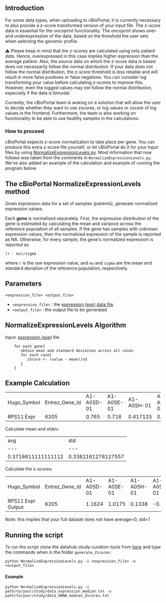 ## Introduction
For some data types, when uploading to cBioPortal, it is currently necessary to also provide a z-score transformed version of your input file. The z-score data is essential for the oncoprint functionality. The oncoprint shows over- and underexpression of the data, based on the threshold the user sets when selecting the genomic profile.

:warning:
Please keep in mind that the z-scores are calculated using only patient data. Hence, overexpressed in this case implies higher expression than the average patient. Also, the source data on which the z-score data is based does not necessarily follow the normal distribution. If your data does not follow the normal distribution, the z-score threshold is less reliable and will result in more false positives or false negatives. You can consider log transforming your value before calculating z-scores to improve this. However, even the logged values may not follow the normal distribution, especially if the data is bimodal.

Currently, the cBioPortal team is woking on a solution that will allow the user to decide whether they want to use zscores, or log values or zscore of log values in the frontend. Furthermore, the team is also working on functionality to be able to use healthy samples in the calculations.

### How to proceed
cBioPortal expects z-score normalization to take place per gene. You can produce this extra z-score file yourself, or let cBioPortal do it for your input files by using [NormalizeExpressionLevels.py](https://github.com/cBioPortal/datahub-study-curation-tools/blob/master/generate_Zscores/NormalizeExpressionLevels.py). Most information that now follows was taken from the comments in `NormalizeExpressionLevels.py`. We've also added an example of the calculation and example of running the program below.

## The cBioPortal NormalizeExpressionLevels method
Given expression data for a set of samples (patients), generate normalized expression values.

Each **gene** is normalized separately. First, the expression distribution of the gene is estimated by calculating the mean and variance across the reference population of all samples. If the gene has samples with unknown expression values, then the normalized expression of the sample is reported as NA. Otherwise, for every sample, the gene's normalized expression is reported as

```
(r - mu)/sigma
```

where `r` is the raw expression value, and `mu` and `sigma` are the mean and standard deviation of the reference population, respectively.

## Parameters

`<expression_file> <output_file>`

- `<expression_file>` : the [expression (exp) data file](File-Formats.md#expression-data).
- `<output_file>` : the output file to be generated

## NormalizeExpressionLevels Algorithm 
Input: [expression (exp)](File-Formats.md#expression-data) file

```
    for each gene{
       obtain mean and standard deviation across all cases
       for each case{
          zScore <- (value - mean)/sd
       }
    }
```

## Example Calculation
<table>
<tr><td>Hugo_Symbol</td><td>Entrez_Gene_Id</td><td>A1-A0SD-01</td><td>A1-A0SE-01</td><td>A1-A0SH-01</td><td>A1-A0SJ-01</td><td>A1-A0SK-01</td><td>A1-A0SM-01</td><td>A1-A0SO-01</td><td>A1-A0SP-01</td><td>A2-A04N-01</td><td>A2-A04P-01</td><td>A2-A04Q-01</td><td>A2-A04R-01</td><td>A2-A04T-01</td><td>A2-A04U-01</td><td>A2-A04V-01</td><td>A2-A04W-01</td><td>A2-A04X-01</td><td>A2-A04Y-01</td></tr>
<tr><td>RPS11 Expr</td><td>6205</td><td>0.765</td><td>0.716</td><td>0.417125</td><td>0.115</td><td>0.492875</td><td>-0.525</td><td>-0.169</td><td>0.396</td><td>0.50475</td><td>0.400875</td><td>0.393125</td><td>0.9165</td><td>0.627125</td><td>0.337125</td><td>0.705</td><td>0.16425</td><td>0.325</td><td>0.11175</td></tr>
</table>

Calculate mean and stdev:

<table>
<tr><td>avg</td><td>std</td></tr>
<tr><td>---</td><td>---</td></tr>
<tr><td>0.3718611111111112</td><td>0.3382161278127557</td></tr>
</table>

Calculate the z-scores:
<table>
<tr><td>Hugo_Symbol</td><td>Entrez_Gene_Id</td><td>A1-A0SD-01</td><td>A1-A0SE-01</td><td>A1-A0SH-01</td><td>A1-A0SJ-01</td><td>A1-A0SK-01</td><td>A1-A0SM-01</td><td>A1-A0SO-01</td><td>A1-A0SP-01</td><td>A2-A04N-01</td><td>A2-A04P-01</td><td>A2-A04Q-01</td><td>A2-A04R-01</td><td>A2-A04T-01</td><td>A2-A04U-01</td><td>A2-A04V-01</td><td>A2-A04W-01</td><td>A2-A04X-01</td><td>A2-A04Y-01</td></tr>
<tr><td>RPS11 Expr Output</td><td>6205</td><td>1.1624</td><td>1.0175</td><td>0.1338</td><td>-0.7595</td><td>0.3578</td><td>-2.6517</td><td>-1.5992</td><td>0.0714</td><td>0.3929</td><td>0.0858</td><td>0.0629</td><td>1.6103</td><td>0.7547</td><td>-0.1027</td><td>0.985</td><td>-0.6138</td><td>-0.1386</td><td>-0.7691</td></tr>
</table>

Note: this implies that your full dataset does not have average=0, std=1

## Running the script


To run the script clone the datahub-study-curation-tools from [here](https://github.com/cBioPortal/datahub-study-curation-tools) and type the commands when in the folder `generate_Zscores`:

```
python NormalizeExpressionLevels.py -i <expression_file> -o <output_file>
```

#### Example

```
python NormalizeExpressionLevels.py -i path/to/your/study/data_expression_median.txt -o path/to/your/study/data_mRNA_median_Zscores.txt
```
